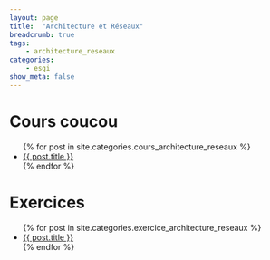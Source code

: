 ```yaml
---
layout: page
title:  "Architecture et Réseaux"
breadcrumb: true
tags:
    - architecture_reseaux
categories:
    - esgi
show_meta: false
---
```


# Cours coucou
<ul>
    {% for post in site.categories.cours_architecture_reseaux %}
    <li><a href="{{ site.url }}{{ post.url }}">{{ post.title }}</a></li>
    {% endfor %}
</ul>

# Exercices
<ul>
    {% for post in site.categories.exercice_architecture_reseaux %}
    <li><a href="{{ site.url }}{{ post.url }}">{{ post.title }}</a></li>
    {% endfor %}
</ul>
